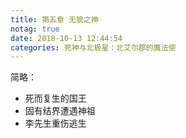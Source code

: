 ```yaml
---
title: 第五章 无貌之神
notag: true
date: 2018-10-13 12:44:54
categories: 死神与北极星：北艾尔郡的魔法使
---
```

简略：
 - 死而复生的国王
 - 固有结界遭遇神祖
 - 李先生重伤逃生